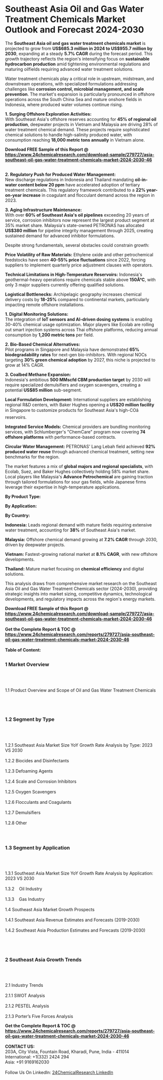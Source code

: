 <h1>Southeast Asia Oil and Gas Water Treatment Chemicals Market Outlook and Forecast 2024-2030</h1><p>The <strong>Southeast Asia oil and gas water treatment chemicals market</strong> is projected to grow from <strong>US$685.3 million in 2024 to US$955.7 million by 2030</strong>, expanding at a steady <strong>5.7% CAGR</strong> during the forecast period. This growth trajectory reflects the region's intensifying focus on <strong>sustainable hydrocarbon production</strong> amid tightening environmental regulations and maturing oilfields requiring advanced water treatment solutions.</p><p>Water treatment chemicals play a critical role in upstream, midstream, and downstream operations, with specialized formulations addressing challenges like <strong>corrosion control, microbial management, and scale prevention</strong>. The market's expansion is particularly pronounced in offshore operations across the South China Sea and mature onshore fields in Indonesia, where produced water volumes continue rising.</p><p><strong>1. Surging Offshore Exploration Activities:</strong><br>
With Southeast Asia's offshore reserves accounting for <strong>45% of regional oil production</strong>, deepwater projects in Vietnam and Malaysia are driving 28% of water treatment chemical demand. These projects require sophisticated chemical solutions to handle high-salinity produced water, with consumption reaching <strong>18,000 metric tons annually</strong> in Vietnam alone.</p><div><b>Download FREE Sample of this Report @ 
            <a href="https://www.24chemicalresearch.com/download-sample/279727/asia-southeast-oil-gas-water-treatment-chemicals-market-2024-2030-46">
            https://www.24chemicalresearch.com/download-sample/279727/asia-southeast-oil-gas-water-treatment-chemicals-market-2024-2030-46</a></b></div><br><p><strong>2. Regulatory Push for Produced Water Management:</strong><br>
New discharge regulations in Indonesia and Thailand mandating <strong>oil-in-water content below 20 ppm</strong> have accelerated adoption of tertiary treatment chemicals. This regulatory framework contributed to a <strong>22% year-on-year increase</strong> in coagulant and flocculant demand across the region in 2023.</p><p><strong>3. Aging Infrastructure Maintenance:</strong><br>
With over <strong>60% of Southeast Asia's oil pipelines</strong> exceeding 20 years of service, corrosion inhibitors now represent the largest product segment at 35% market share. Malaysia's state-owned PETRONAS has allocated <strong>US$380 million</strong> for pipeline integrity management through 2025, creating sustained demand for advanced inhibitor formulations.</p><p>Despite strong fundamentals, several obstacles could constrain growth:</p><p><strong>Price Volatility of Raw Materials:</strong> Ethylene oxide and other petrochemical feedstocks have seen <strong>40-55% price fluctuations</strong> since 2022, forcing suppliers to implement quarterly price adjustment clauses with operators.</p><p><strong>Technical Limitations in High-Temperature Reservoirs:</strong> Indonesia's geothermal-heavy operations require chemicals stable above <strong>150Â°C</strong>, with only 3 major suppliers currently offering qualified solutions.</p><p><strong>Logistical Bottlenecks:</strong> Archipelagic geography increases chemical delivery costs by <strong>18-25%</strong> compared to continental markets, particularly impacting remote offshore installations.</p><p><strong>1. Digital Monitoring Solutions:</strong><br>
The integration of <strong>IoT sensors and AI-driven dosing systems</strong> is enabling 30-40% chemical usage optimization. Major players like Ecolab are rolling out smart injection systems across Thai offshore platforms, reducing annual consumption by <strong>1,200 metric tons</strong> per field.</p><p><strong>2. Bio-Based Chemical Alternatives:</strong><br>
Pilot programs in Singapore and Malaysia have demonstrated <strong>65% biodegradability rates</strong> for next-gen bio-inhibitors. With regional NOCs targeting <strong>30% green chemical adoption</strong> by 2027, this niche is projected to grow at 14% CAGR.</p><p><strong>3. Coalbed Methane Expansion:</strong><br>
Indonesia's ambitious <strong>500 MMscfd CBM production target</strong> by 2030 will require specialized demulsifiers and oxygen scavengers, creating a potential <strong>US$85 million</strong> sub-segment.</p><p><strong>Local Formulation Development:</strong> International suppliers are establishing regional R&amp;D centers, with Baker Hughes opening a <strong>US$20 million facility</strong> in Singapore to customize products for Southeast Asia's high-COâ reservoirs.</p><p><strong>Integrated Service Models:</strong> Chemical providers are bundling monitoring services, with Schlumberger's "ChemCare" program now covering <strong>74 offshore platforms</strong> with performance-based contracts.</p><p><strong>Circular Water Management:</strong> PETRONAS' Lang Lebah field achieved <strong>92% produced water reuse</strong> through advanced chemical treatment, setting new benchmarks for the region.</p><p>The market features a mix of <strong>global majors and regional specialists</strong>, with Ecolab, Suez, and Baker Hughes collectively holding 58% market share. Local players like Malaysia's <strong>Advance Petrochemical</strong> are gaining traction through tailored formulations for sour gas fields, while Japanese firms leverage their expertise in high-temperature applications.</p><p><strong>By Product Type:</strong></p><p><strong>By Application:</strong></p><p><strong>By Country:</strong></p><p><strong>Indonesia:</strong> Leads regional demand with mature fields requiring extensive water treatment, accounting for <strong>38%</strong> of Southeast Asia's market.</p><p><strong>Malaysia:</strong> Offshore chemical demand growing at <strong>7.2% CAGR</strong> through 2030, driven by deepwater projects.</p><p><strong>Vietnam:</strong> Fastest-growing national market at <strong>8.1% CAGR</strong>, with new offshore developments.</p><p><strong>Thailand:</strong> Mature market focusing on <strong>chemical efficiency</strong> and digital solutions.</p><p>This analysis draws from comprehensive market research on the Southeast Asia Oil and Gas Water Treatment Chemicals sector (2024-2030), providing strategic insights into market sizing, competitive dynamics, technological developments, and regulatory impacts across the region's energy markets.</p><div><b>Download FREE Sample of this Report @ 
            <a href="https://www.24chemicalresearch.com/download-sample/279727/asia-southeast-oil-gas-water-treatment-chemicals-market-2024-2030-46">
            https://www.24chemicalresearch.com/download-sample/279727/asia-southeast-oil-gas-water-treatment-chemicals-market-2024-2030-46</a></b></div><br><div><b>Get the Complete Report & TOC @ 
            <a href="https://www.24chemicalresearch.com/reports/279727/asia-southeast-oil-gas-water-treatment-chemicals-market-2024-2030-46">
            https://www.24chemicalresearch.com/reports/279727/asia-southeast-oil-gas-water-treatment-chemicals-market-2024-2030-46</a></b></div><br>
            <b>Table of Content:</b><p><h2><span style="font-size:16px"><strong>1 Market Overview&nbsp;&nbsp; &nbsp;</strong></span></h2><br />
<br />
<p>1.1 Product Overview and Scope of Oil and Gas Water Treatment Chemicals&nbsp;</p><br />
<br />
<h2><strong><span style="font-size:16px">1.2 Segment by Type&nbsp;&nbsp; &nbsp;</span></strong></h2><br />
<br />
<p>1.2.1 Southeast Asia Market Size YoY Growth Rate Analysis by Type: 2023 VS 2030&nbsp;&nbsp; &nbsp;<br /><br />
1.2.2 Biocides and Disinfectants&nbsp;&nbsp; &nbsp;<br /><br />
1.2.3 Defoaming Agents<br /><br />
1.2.4 Scale and Corrosion Inhibitors<br /><br />
1.2.5 Oxygen Scavengers<br /><br />
1.2.6 Flocculants and Coagulants<br /><br />
1.2.7 Demulsifiers<br /><br />
1.2.8 Other<br /><br />
<br />
<h2><span style="font-size:16px"><strong>1.3 Segment by Application&nbsp;&nbsp;</strong></span></h2><br />
<br />
<p>1.3.1 Southeast Asia Market Size YoY Growth Rate Analysis by Application: 2023 VS 2030&nbsp;&nbsp; &nbsp;<br /><br />
1.3.2&nbsp;&nbsp; &nbsp;Oil Industry<br /><br />
1.3.3&nbsp;&nbsp; &nbsp;Gas Industry<br /><br />
1.4 Southeast Asia Market Growth Prospects&nbsp;&nbsp; &nbsp;<br /><br />
1.4.1 Southeast Asia Revenue Estimates and Forecasts (2019-2030)&nbsp;&nbsp; &nbsp;<br /><br />
1.4.2 Southeast Asia Production Estimates and Forecasts (2019-2030)&nbsp;&nbsp;</p><br />
<br />
<h2><span style="font-size:16px"><strong>2 Southeast Asia Growth Trends&nbsp;&nbsp; &nbsp;</strong></span></h2><br />
<br />
<p>2.1 Industry Trends&nbsp;&nbsp; &nbsp;<br /><br />
2.1.1 SWOT Analysis&nbsp;&nbsp; &nbsp;<br /><br />
2.1.2 PESTEL Analysis&nbsp;&nbsp; &nbsp;<br /><br />
2.1.3 Porter&rsquo;s Five Forces Analysis&nbsp;&nbsp; &nbsp;<b</p><div><b>Get the Complete Report & TOC @ 
            <a href="https://www.24chemicalresearch.com/reports/279727/asia-southeast-oil-gas-water-treatment-chemicals-market-2024-2030-46">
            https://www.24chemicalresearch.com/reports/279727/asia-southeast-oil-gas-water-treatment-chemicals-market-2024-2030-46</a></b></div><br><b>CONTACT US:</b><br>
            203A, City Vista, Fountain Road, Kharadi, Pune, India - 411014<br>
            International: +1(332) 2424 294<br>
            Asia: +91 9169162030 <br><br>
            Follow Us On LinkedIn: <a href="https://www.linkedin.com/company/24chemicalresearch/">24ChemicalResearch LinkedIn</a>